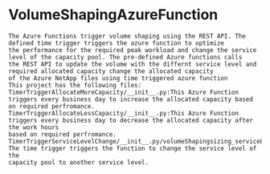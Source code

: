 # VolumeShapingAzureFunction
    The Azure Functions trigger volume shaping using the REST API. The defined time trigger triggers the azure function to optimize 
    the performance for the required peak workload and change the service level of the capacity pool. The pre-defined Azure functions calls 
    the REST API to update the volume with the differnt service level and required allocated capacity change the allocated capacity 
    of the Azure NetApp files using time triggered azure function
    This project has the following files:
    TimerTriggerAllocateMoreCapacity/__init__.py:This Azure Function triggers every business day to increase the allocated capacity based on required perfromance.
    TimerTriggerAllocateLessCapacity/__init__.py:This Azure Function triggers every business day to decrease the allocated capacity after the work hours 
    based on required perfromance.
    TimerTriggerServiceLevelChange/__init__.py/volumeShapingsizing_serviceLevel.py: The time trigger triggers the function to change the service level of the 
    capacity pool to another service level. 
